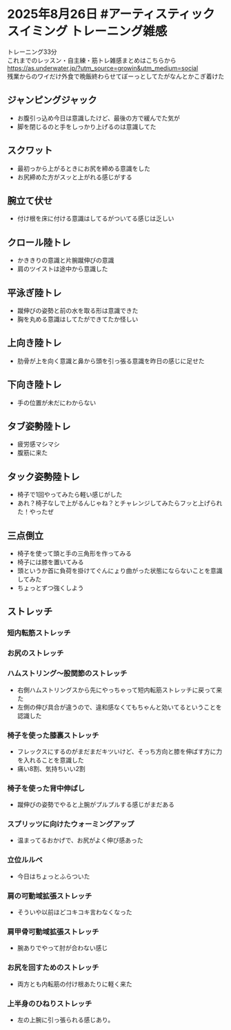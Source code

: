 # 2025年8月26日 #アーティスティックスイミング トレーニング雑感
トレーニング33分  
これまでのレッスン・自主練・筋トレ雑感まとめはこちらから  
https://as.underwater.jp/?utm_source=growin&utm_medium=social  
残業からのワイだけ外食で晩飯終わらせてぼーっとしてたがなんとかこぎ着けた  
## ジャンピングジャック
- お腹引っ込め今日は意識したけど、最後の方で緩んでた気が
- 脚を閉じるのと手をしっかり上げるのは意識してた
## スクワット
- 最初っから上がるときにお尻を締める意識をした
- お尻締めた方がスッと上がれる感じがする
## 腕立て伏せ
- 付け根を床に付ける意識はしてるがついてる感じは乏しい
## クロール陸トレ
- かききりの意識と片腕蹴伸びの意識
- 肩のツイストは途中から意識した
## 平泳ぎ陸トレ
- 蹴伸びの姿勢と前の水を取る形は意識できた
- 胸を丸める意識はしてたができてたか怪しい
## 上向き陸トレ
- 肋骨が上を向く意識と鼻から頭を引っ張る意識を昨日の感じに足せた
## 下向き陸トレ
- 手の位置が未だにわからない
## タブ姿勢陸トレ
- 疲労感マシマシ
- 腹筋に来た
## タック姿勢陸トレ
- 椅子で1回やってみたら軽い感じがした
- あれ？椅子なしで上がるんじゃね？とチャレンジしてみたらフッと上げられた！やったぜ
## 三点倒立
- 椅子を使って頭と手の三角形を作ってみる
- 椅子には膝を置いてみる
- 頭というか首に負荷を掛けてぐんにょり曲がった状態にならないことを意識してみた
- ちょっとずつ強くしよう
## ストレッチ
### 短内転筋ストレッチ
### お尻のストレッチ
### ハムストリング～股関節のストレッチ
- 右側ハムストリングスから先にやっちゃって短内転筋ストレッチに戻って来た
- 左側の伸び具合が違うので、違和感なくてもちゃんと効いてるということを認識した
### 椅子を使った膝裏ストレッチ
- フレックスにするのがまだまだキツいけど、そっち方向と膝を伸ばす方に力を入れることを意識した
- 痛い8割、気持ちいい2割
### 椅子を使った背中伸ばし
- 蹴伸びの姿勢でやると上腕がプルプルする感じがまだある
### スプリッツに向けたウォーミングアップ
- 温まってるおかげで、お尻がよく伸び感あった
### 立位ルルベ
- 今日はちょっとふらついた
### 肩の可動域拡張ストレッチ
- そういや以前ほどコキコキ言わなくなった
### 肩甲骨可動域拡張ストレッチ
- 腕ありでやって肘が合わない感じ
### お尻を回すためのストレッチ
- 両方とも内転筋の付け根あたりに軽く来た
### 上半身のひねりストレッチ
- 左の上腕に引っ張られる感じあり。